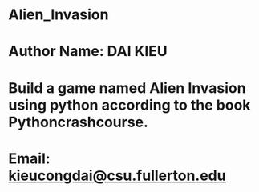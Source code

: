 # Alien_Invasion
# Author Name: DAI KIEU
# Build a game named Alien Invasion using python according to the book Pythoncrashcourse.
# Email: kieucongdai@csu.fullerton.edu
